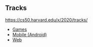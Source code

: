 Tracks
-----------------------

https://cs50.harvard.edu/x/2020/tracks/

- [Games](https://cs50.harvard.edu/x/2020/tracks/games/)
- [Mobile (Android)](https://cs50.harvard.edu/x/2020/tracks/mobile/android/)
- [Web](https://cs50.harvard.edu/x/2020/tracks/web/)
